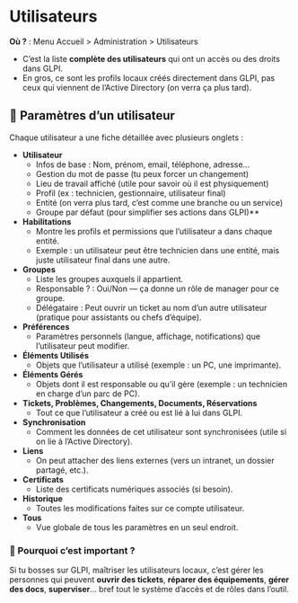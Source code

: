 # Utilisateurs

**Où ?** : Menu Accueil > Administration > Utilisateurs
- C’est la liste **complète des utilisateurs** qui ont un accès ou des droits dans GLPI.
- En gros, ce sont les profils locaux créés directement dans GLPI, pas ceux qui viennent de l’Active Directory (on verra ça plus tard).



## **📝 Paramètres d’un utilisateur**

Chaque utilisateur a une fiche détaillée avec plusieurs onglets :

- **Utilisateur**
  - Infos de base : Nom, prénom, email, téléphone, adresse…
  - Gestion du mot de passe (tu peux forcer un changement)
  - Lieu de travail affiché (utile pour savoir où il est physiquement)
  - Profil (ex : technicien, gestionnaire, utilisateur final)
  - Entité (on verra plus tard, c’est comme une branche ou un service)
  - Groupe par défaut (pour simplifier ses actions dans GLPI)**
- **Habilitations**
  - Montre les profils et permissions que l’utilisateur a dans chaque entité.
  - Exemple : un utilisateur peut être technicien dans une entité, mais juste utilisateur final dans une autre.
- **Groupes**
  - Liste les groupes auxquels il appartient.
  - Responsable ? : Oui/Non — ça donne un rôle de manager pour ce groupe.
  - Délégataire : Peut ouvrir un ticket au nom d’un autre utilisateur (pratique pour assistants ou chefs d’équipe).
- **Préférences**
  - Paramètres personnels (langue, affichage, notifications) que l’utilisateur peut modifier.
- **Éléments Utilisés**
  - Objets que l’utilisateur a utilisé (exemple : un PC, une imprimante).
- **Éléments Gérés**
  - Objets dont il est responsable ou qu’il gère (exemple : un technicien en charge d’un parc de PC).
- **Tickets, Problèmes, Changements, Documents, Réservations**
  - Tout ce que l’utilisateur a créé ou est lié à lui dans GLPI.
- **Synchronisation**
  - Comment les données de cet utilisateur sont synchronisées (utile si on lie à l’Active Directory).
- **Liens**
  - On peut attacher des liens externes (vers un intranet, un dossier partagé, etc.).
- **Certificats**
  - Liste des certificats numériques associés (si besoin).
- **Historique**
  - Toutes les modifications faites sur ce compte utilisateur.
- **Tous**
  - Vue globale de tous les paramètres en un seul endroit.

### **🎯 Pourquoi c’est important ?**

Si tu bosses sur GLPI, maîtriser les utilisateurs locaux, c’est gérer les personnes qui peuvent **ouvrir des tickets**, **réparer des équipements**, **gérer des docs**, **superviser**... bref tout le système d’accès et de rôles dans l’outil.

